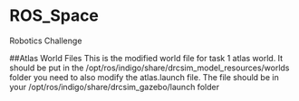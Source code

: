 # ROS_Space
Robotics Challenge

##Atlas World Files
This is the modified world file for task 1 atlas world. It should be put in the /opt/ros/indigo/share/drcsim_model_resources/worlds folder you need to also modify the atlas.launch file. The file should be in your /opt/ros/indigo/share/drcsim_gazebo/launch folder
